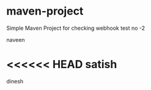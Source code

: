 # maven-project

Simple Maven Project for checking webhook test no -2

naveen

<<<<<< HEAD
satish
=======


dinesh
>>>>>>> 

